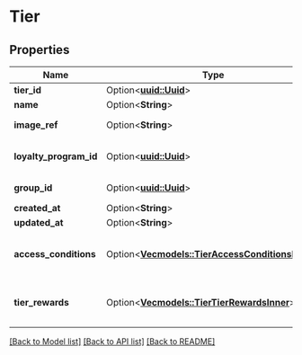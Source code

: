 # Tier

## Properties

Name | Type | Description | Notes
------------ | ------------- | ------------- | -------------
**tier_id** | Option<[**uuid::Uuid**](uuid::Uuid.md)> | Tier id | [optional]
**name** | Option<**String**> | Tier name | [optional]
**image_ref** | Option<**String**> | Tier image reference | [optional]
**loyalty_program_id** | Option<[**uuid::Uuid**](uuid::Uuid.md)> | Associated loyalty program Id | [optional]
**group_id** | Option<[**uuid::Uuid**](uuid::Uuid.md)> | Associated group Id | [optional]
**created_at** | Option<**String**> |  | [optional]
**updated_at** | Option<**String**> |  | [optional]
**access_conditions** | Option<[**Vec<models::TierAccessConditionsInner>**](tier_accessConditions_inner.md)> | Conditions required to access this tier | [optional]
**tier_rewards** | Option<[**Vec<models::TierTierRewardsInner>**](tier_tierRewards_inner.md)> | Rewards associated with this tier | [optional]

[[Back to Model list]](../README.md#documentation-for-models) [[Back to API list]](../README.md#documentation-for-api-endpoints) [[Back to README]](../README.md)


